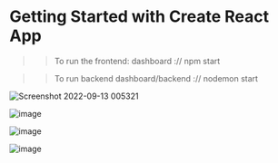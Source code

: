 # Getting Started with Create React App


>> To run the frontend:
>> dashboard :// npm start

>>To run backend
>>dashboard/backend :// nodemon start

![Screenshot 2022-09-13 005321](https://user-images.githubusercontent.com/75611417/189738395-e3ed6f72-3d65-46a5-a1fa-f6185773b994.png)

![image](https://user-images.githubusercontent.com/75611417/189738574-23f3cdc0-7a25-49ae-9158-2ae79a9850e9.png)

![image](https://user-images.githubusercontent.com/75611417/189738764-2d96dd75-0c93-4325-82a0-a0a14d31d327.png)

![image](https://user-images.githubusercontent.com/75611417/189740269-3890725e-7a10-4631-96a7-78d7d22a997d.png)

